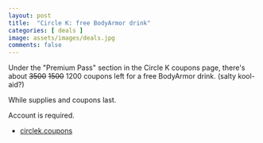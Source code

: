 ```yaml
---
layout: post
title:  "Circle K: free BodyArmor drink"
categories: [ deals ]
image: assets/images/deals.jpg
comments: false
---
```


Under the "Premium Pass" section in the Circle K coupons page, there's about ~~3500~~ ~~1500~~ 1200 coupons left for a free BodyArmor drink.  (salty kool-aid?)

While supplies and coupons last.

Account is required.

- [circlek.coupons](https://circlek.coupons/)


